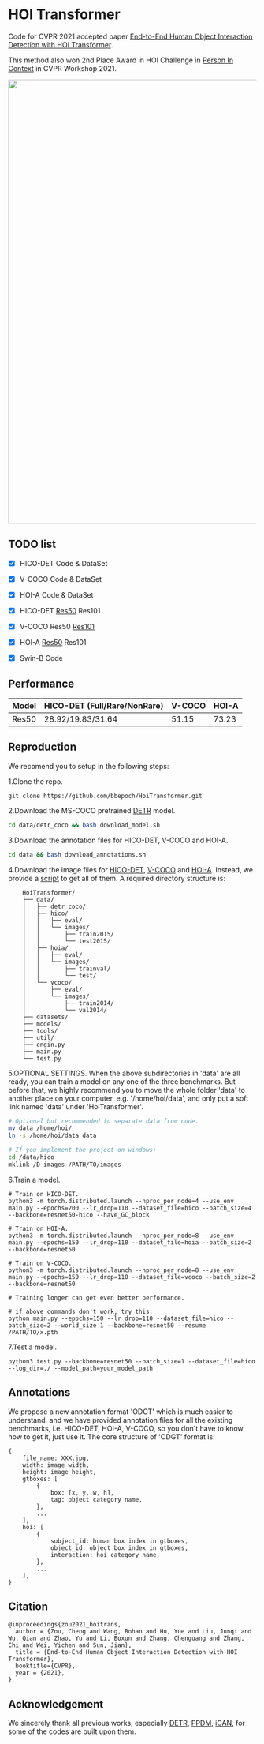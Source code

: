 # HOI Transformer
Code for CVPR 2021 accepted paper [End-to-End Human Object Interaction Detection with HOI Transformer](https://arxiv.org/abs/2103.04503).

This method also won 2nd Place Award in HOI Challenge in [Person In Context](http://www.picdataset.com/challenge/leaderboard/pic2021) in CVPR Workshop 2021.

<div align="center">
  <img src="data/architecture.png" width="900px" />
</div>


## TODO list

- [x] HICO-DET Code & DataSet
- [x] V-COCO Code & DataSet
- [x] HOI-A Code & DataSet
- [x] HICO-DET [Res50](https://drive.google.com/file/d/1-WQnnTHB7f7X2NpqPVqIO6tvWN6k1Ot8/view?usp=sharing) Res101
- [x] V-COCO Res50 [Res101](https://drive.google.com/file/d/1HZH3fUpiou2-f91_OvHnTX6feZNqxHa7/view?usp=sharing)
- [x] HOI-A [Res50](https://drive.google.com/file/d/1bNrFQ6a8aKBzwWc0MAdG2f24StMP9lhY/view?usp=sharing) Res101
- [x] Swin-B Code


## Performance
|Model|HICO-DET (Full/Rare/NonRare)|V-COCO|HOI-A|
|---|---|---|---|
|Res50|28.92/19.83/31.64|51.15|73.23|


## Reproduction

We recomend you to setup in the following steps:

1.Clone the repo.
```
git clone https://github.com/bbepoch/HoiTransformer.git
```

2.Download the MS-COCO pretrained [DETR](https://github.com/facebookresearch/detr) model.
```bash
cd data/detr_coco && bash download_model.sh
```

3.Download the annotation files for HICO-DET, V-COCO and HOI-A.
```bash
cd data && bash download_annotations.sh
```

4.Download the image files for [HICO-DET](https://drive.google.com/open?id=1QZcJmGVlF9f4h-XLWe9Gkmnmj2z1gSnk), [V-COCO](https://cocodataset.org/#download) and [HOI-A](https://drive.google.com/drive/folders/15xrIt-biSmE9hEJ2W6lWlUmdDmhatjKt). Instead, we provide a [script](data/download_images.sh) to get all of them. A required directory structure is:

        HoiTransformer/
        ├── data/
        │   ├── detr_coco/
        │   ├── hico/
        │   │   ├── eval/
        │   │   └── images/
        │   │       ├── train2015/
        │   │       └── test2015/
        │   ├── hoia/
        │   │   ├── eval/
        │   │   └── images/
        │   │       ├── trainval/
        │   │       └── test/
        │   └── vcoco/
        │       ├── eval/
        │       └── images/
        │           ├── train2014/
        │           └── val2014/
        ├── datasets/
        ├── models/
        ├── tools/
        ├── util/
        ├── engin.py
        ├── main.py
        └── test.py

5.OPTIONAL SETTINGS. When the above subdirectories in 'data' are all ready, you can train a model on any one of the three benchmarks. But before that, we highly recommend you to move the whole folder 'data' to another place on your computer, e.g. '/home/hoi/data', and only put a soft link named 'data' under 'HoiTransformer'.
```bash
# Optional but recommended to separate data from code.
mv data /home/hoi/
ln -s /home/hoi/data data

# If you implement the project on windows:
cd /data/hico
mklink /D images /PATH/TO/images
```

6.Train a model.
```
# Train on HICO-DET.
python3 -m torch.distributed.launch --nproc_per_node=4 --use_env main.py --epochs=200 --lr_drop=110 --dataset_file=hico --batch_size=4 --backbone=resnet50-hico --have_GC_block

# Train on HOI-A.
python3 -m torch.distributed.launch --nproc_per_node=8 --use_env main.py --epochs=150 --lr_drop=110 --dataset_file=hoia --batch_size=2 --backbone=resnet50

# Train on V-COCO.
python3 -m torch.distributed.launch --nproc_per_node=8 --use_env main.py --epochs=150 --lr_drop=110 --dataset_file=vcoco --batch_size=2 --backbone=resnet50

# Training longer can get even better performance.

# if above commands don't work, try this:
python main.py --epochs=150 --lr_drop=110 --dataset_file=hico --batch_size=2 --world_size 1 --backbone=resnet50 --resume /PATH/TO/x.pth
```

7.Test a model.

```
python3 test.py --backbone=resnet50 --batch_size=1 --dataset_file=hico --log_dir=./ --model_path=your_model_path
```


## Annotations

We propose a new annotation format 'ODGT' which is much easier to understand, and we have provided annotation files for all the existing benchmarks, i.e. HICO-DET, HOI-A, V-COCO, so you don't have to know how to get it, just use it. The core structure of 'ODGT' format is:
```
{
    file_name: XXX.jpg,
    width: image width,
    height: image height,
    gtboxes: [
        {
            box: [x, y, w, h],
            tag: object category name,
        },
        ...
    ],
    hoi: [
        {
            subject_id: human box index in gtboxes,
            object_id: object box index in gtboxes,
            interaction: hoi category name,
        },
        ...
    ],
}
```


## Citation

```
@inproceedings{zou2021_hoitrans,
  author = {Zou, Cheng and Wang, Bohan and Hu, Yue and Liu, Junqi and Wu, Qian and Zhao, Yu and Li, Boxun and Zhang, Chenguang and Zhang, Chi and Wei, Yichen and Sun, Jian},
  title = {End-to-End Human Object Interaction Detection with HOI Transformer},
  booktitle={CVPR},
  year = {2021},
}
```


## Acknowledgement
We sincerely thank all previous works, especially [DETR](https://github.com/facebookresearch/detr), [PPDM](https://github.com/YueLiao/PPDM), [iCAN](https://github.com/vt-vl-lab/iCAN), for some of the codes are built upon them.


